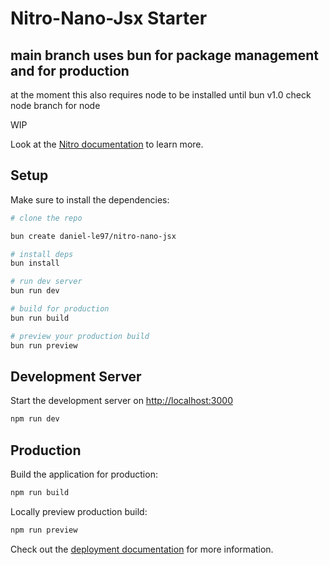 # Nitro-Nano-Jsx Starter

## main branch uses bun for package management and for production
at the moment this also requires node to be installed until bun v1.0
check node branch for node

WIP

Look at the [Nitro documentation](https://nitro.unjs.io/) to learn more.

## Setup

Make sure to install the dependencies:

```bash
# clone the repo

bun create daniel-le97/nitro-nano-jsx

# install deps
bun install

# run dev server
bun run dev

# build for production
bun run build

# preview your production build
bun run preview
```


## Development Server

Start the development server on <http://localhost:3000>

```bash
npm run dev
```

## Production

Build the application for production:

```bash
npm run build
```

Locally preview production build:

```bash
npm run preview
```

Check out the [deployment documentation](https://nitro.unjs.io/deploy) for more information.
